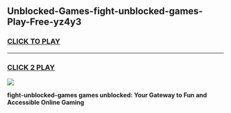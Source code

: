 
## Unblocked-Games-fight-unblocked-games-Play-Free-yz4y3
<h3>
<a href="https://premium76.site?title=fight-unblocked-games&ref=18A1">CLICK TO PLAY</a></h3>
<hr>

<h3>
<a href="https://premium76.site?title=fight-unblocked-games&ref=18A1">CLICK 2 PLAY</a>
  
</h3>

<a href="https://premium76.site?title=fight-unblocked-games&ref=18A1"><img src="https://clearcache.store/games.png"></a>


**fight-unblocked-games games unblocked: Your Gateway to Fun and Accessible Online Gaming**
